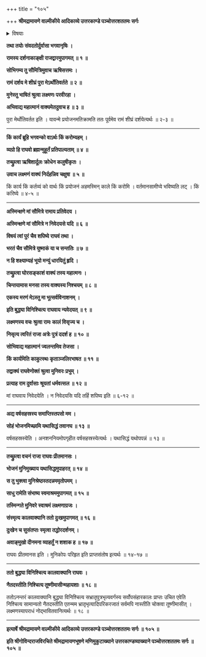 +++
title = "१०५"

+++
**श्रीमद्रामायणे वाल्मीकीये आदिकाव्ये उत्तरकाण्डे पञ्चोत्तरशततमः सर्गः**


<details><summary>विषयाः</summary>

रामरुसंवादसमये रामदर्शनार्थं दुर्वाससः समागमे शापदानभीत्यारामेतदागमन निवेदनम् ॥ १ ॥ रुद्रविसर्जनपूर्वकं स्वदर्शनार्थमागतं रामंप्रति दुर्वाससा बुभुक्षापरिहारायअन्नयाचने तेनतस्मै तत्कालसिद्धान्नदानम् ॥ २ ॥ प्रतिगतेचदुर्वाससि रामेणरुद्रचोदनया स्वकृतप्रतिज्ञा -स्मरणेन दुःखाधिगमः ॥ ३ ॥
</details>


**तथा तयोः संवदतोर्दुर्वासा भगवानृषिः ।**

**रामस्य दर्शनाकाङ्क्षी राजद्वारमुपागमत् ॥ १ ॥**

**सोभिगम्य तु सौमित्रिमुवाच ऋषिसत्तमः ।**

**रामं दर्शय मे शीघ्रं पुरा मेऽर्थोतिवर्तते ॥ २ ॥**

**मुनेस्तु भाषितं श्रुत्वा लक्ष्मणः परवीरहा ।**

**अभिवाद्य महात्मानं वाक्यमेतदुवाच ह ॥ ३ ॥**

पुरा मेर्थोतिवर्तत इति । यावन्मे प्रयोजनमतिक्रामति ततः पूर्वमेव रामं शीघ्रं दर्शयेत्यर्थः ॥ २-३ ॥

****

**किं कार्यं ब्रूहि भगवन्को वाऽर्थः किं करोम्यहम् ।**

**व्यग्रो हि राघवो ब्रह्मन्मुहूर्तं प्रतिपाल्यताम् ॥ ४ ॥**

**तच्छ्रुत्वा ऋषिशार्दूलः क्रोधेन कलुषीकृतः ।**

**उवाच लक्ष्मणं वाक्यं निर्दहन्निव चक्षुषा ॥ ५ ॥**

किं कार्य किं कर्तव्यं को वार्थः किं प्रयोजनं अहमस्मिन् काले किं करोमि । वर्तमानसामीप्ये भविष्यति लट् । किं करिष्ये ॥ ४-५ ॥

****

**अस्मिन्क्षणे मां सौमित्रे रामाय प्रतिवेदय ।**

**अस्मिन्क्षणे मां सौमित्रे न निवेदयसे यदि ॥ ६ ॥**

**विषयं त्वां पुरं चैव शपिष्ये राघवं तथा ।**

**भरतं चैव सौमित्रे युष्माकं या च सन्ततिः ॥ ७ ॥**

**न हि शक्ष्याम्यहं भूयो मन्युं धारयितुं हृदि ।**

**तच्छ्रुत्वा घोरसङ्काशं वाक्यं तस्य महात्मनः ।**

**चिन्तयामास मनसा तस्य वाक्यस्य निश्चयम् ॥ ८ ॥**

**एकस्य मरणं मेऽस्तु मा भूत्सर्वविनाशनम् ।**

**इति बुद्ध्या विनिश्चित्य राघवाय न्यवेदयत् ॥ ९ ॥**

**लक्ष्मणस्य वचः श्रुत्वा रामः कालं विसृज्य च ।**

**निसृत्य त्वरितं राजा अत्रेः पुत्रं ददर्श ह ॥ १० ॥**

**सोभिवाद्य महात्मानं ज्वलन्तमिव तेजसा ।**

**किं कार्यमिति काकुत्स्थः कृताञ्जलिरभाषत ॥ ११ ॥**

**तद्वाक्यं राघवेणोक्तं श्रुत्वा मुनिवरः प्रभुम् ।**

**प्रत्याह राम दुर्वासाः श्रूयतां धर्मवत्सल ॥ १२ ॥**

मां राघवाय निवेदयेति । न निवेदयसि यदि तर्हि शपिष्य इति ॥ ६-१२ ॥

****

**अद्य वर्षसहस्रस्य समाप्तिस्तपसो मम ।**

**सोहं भोजनमिच्छामि यथासिद्धं तवानघ ॥ १३ ॥**

वर्षसहस्रस्येति । अनशननियमोपगृहीत वर्षसहस्रस्येत्यर्थः । यथासिद्धं यथोपपन्नं ॥ १३ ॥

****

**तच्छ्रुत्वा वचनं राजा राघवः प्रीतमानसः ।**

**भोजनं मुनिमुख्याय यथासिद्धमुपाहरत् ॥ १४ ॥**

**स तु भुक्त्वा मुनिश्रेष्ठस्तदन्नममृतोपमम् ।**

**साधु रामेति संभाष्य स्वमाश्रममुपागमत् ॥ १५ ॥**

**तस्मिन्गते मुनिवरे स्वाश्रमं लक्ष्मणाग्रजः ।**

**संस्मृत्य कालवाक्यानि ततो दुःखमुपागमत् ॥ १६ ॥**

**दुःखेन च सुसंतप्तः स्मृत्वा तद्धोरदर्शनम् ।**

**अवाङ्मुखो दीनमना व्याहर्तुं न शशाक ह ॥ १७ ॥**

राघवः प्रीतमानस इति । मुनिकोपः परिहृत इति प्राप्तसंतोष इत्यर्थः ॥ १४-१७ ॥

****

**ततो बुद्ध्या विनिश्चित्य कालवाक्यानि राघवः ।**

**नैतदस्तीति निश्चित्य तूष्णीमासीन्महायशाः ॥ १८ ॥**

ततोऽनन्तरं कालवाक्यानि बुद्ध्या विनिश्चित्य सभ्रातृपुत्रभृत्यवर्गस्य सर्वोपसंहारकालः प्राप्तः उचित एवेति निश्चित्य सामान्यतो नैतदस्तीति एतन्मम भ्रातृभृत्यादिपरिकरजातं सर्वमपि नास्तीति चोक्त्वा तूष्णीमासीत् । लक्ष्मणस्यापराधं नोद्भावितवानित्यर्थः ॥ १८ ॥

****

**इत्यार्षे श्रीमद्रामायणे वाल्मीकीये आदिकाव्ये उत्तरकाण्डे पञ्चोत्तरशततमः सर्गः ॥ १०५ ॥**

**इति श्रीगोविन्दराजविरचिते श्रीमद्रामायणभूषणे मणिमुकुटाख्याने उत्तरकाण्डव्याख्याने पञ्चोत्तरशततमः सर्गः ॥ १०५ ॥**
